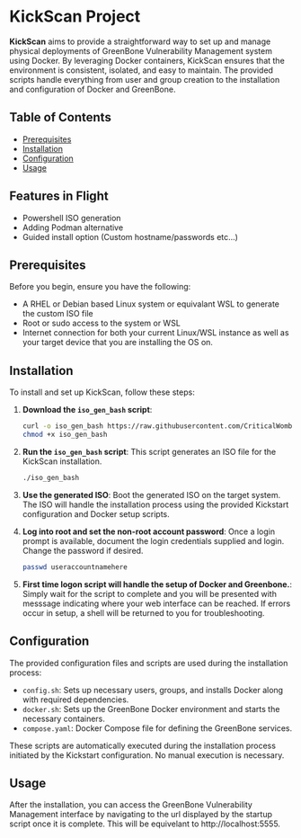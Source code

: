 # KickScan Project

**KickScan** aims to provide a straightforward way to set up and manage physical deployments of GreenBone Vulnerability Management system using Docker. By leveraging Docker containers, KickScan ensures that the environment is consistent, isolated, and easy to maintain. The provided scripts handle everything from user and group creation to the installation and configuration of Docker and GreenBone.


## Table of Contents

- [Prerequisites](#prerequisites)
- [Installation](#installation)
- [Configuration](#configuration)
- [Usage](#usage)

## Features in Flight

- Powershell ISO generation
- Adding Podman alternative
- Guided install option (Custom hostname/passwords etc...)

## Prerequisites

Before you begin, ensure you have the following:

- A RHEL or Debian based Linux system or equivalant WSL to generate the custom ISO file
- Root or sudo access to the system or WSL
- Internet connection for both your current Linux/WSL instance as well as your target device that you are installing the OS on.

## Installation

To install and set up KickScan, follow these steps:

1. **Download the `iso_gen_bash` script**:

    ```bash
    curl -o iso_gen_bash https://raw.githubusercontent.com/CriticalWombat/KickScan/refs/heads/MinimalGreenBone/iso_gen_scripts/iso_gen_bash
    chmod +x iso_gen_bash
    ```

2. **Run the `iso_gen_bash` script**:
    This script generates an ISO file for the KickScan installation.

    ```bash
    ./iso_gen_bash
    ```

3. **Use the generated ISO**:
    Boot the generated ISO on the target system. The ISO will handle the installation process using the provided Kickstart configuration and Docker setup scripts.

4. **Log into root and set the non-root account password**:
    Once a login prompt is available, document the login credentials supplied and login. Change the password if desired.
    ```bash
    passwd useraccountnamehere
    ``` 

6. **First time logon script will handle the setup of Docker and Greenbone.**:
    Simply wait for the script to complete and you will be presented with messsage indicating where your web interface can be reached. If errors occur in setup, a shell will be returned to you for troubleshooting.

## Configuration

The provided configuration files and scripts are used during the installation process:

- `config.sh`: Sets up necessary users, groups, and installs Docker along with required dependencies.
- `docker.sh`: Sets up the GreenBone Docker environment and starts the necessary containers.
- `compose.yaml`: Docker Compose file for defining the GreenBone services.

These scripts are automatically executed during the installation process initiated by the Kickstart configuration. No manual execution is necessary.

## Usage

After the installation, you can access the GreenBone Vulnerability Management interface by navigating to the url displayed by the startup script once it is complete. This will be equivelant to http://localhost:5555.